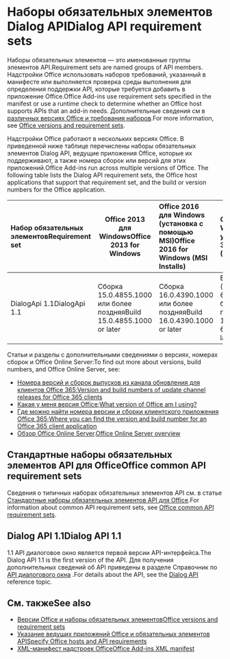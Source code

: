 # <a name="dialog-api-requirement-sets"></a><span data-ttu-id="d0391-101">Наборы обязательных элементов Dialog API</span><span class="sxs-lookup"><span data-stu-id="d0391-101">Dialog API requirement sets</span></span>

<span data-ttu-id="d0391-102">Наборы обязательных элементов — это именованные группы элементов API.</span><span class="sxs-lookup"><span data-stu-id="d0391-102">Requirement sets are named groups of API members.</span></span> <span data-ttu-id="d0391-103">Надстройки Office использовать наборов требований, указанный в манифесте или выполняется проверка среды выполнения для определения поддержки API, которые требуется добавить в приложение Office.</span><span class="sxs-lookup"><span data-stu-id="d0391-103">Office Add-ins use requirement sets specified in the manifest or use a runtime check to determine whether an Office host supports APIs that an add-in needs.</span></span> <span data-ttu-id="d0391-104">Дополнительные сведения см в [различных версиях Office и требования наборов](https://docs.microsoft.com/office/dev/add-ins/develop/office-versions-and-requirement-sets).</span><span class="sxs-lookup"><span data-stu-id="d0391-104">For more information, see [Office versions and requirement sets](https://docs.microsoft.com/office/dev/add-ins/develop/office-versions-and-requirement-sets).</span></span>

<span data-ttu-id="d0391-p102">Надстройки Office работают в нескольких версиях Office. В приведенной ниже таблице перечислены наборы обязательных элементов Dialog API, ведущие приложения Office, которые их поддерживают, а также номера сборок или версий для этих приложений.</span><span class="sxs-lookup"><span data-stu-id="d0391-p102">Office Add-ins run across multiple versions of Office. The following table lists the Dialog API requirement sets, the Office host applications that support that requirement set, and the build or version numbers for the Office application.</span></span>

|  <span data-ttu-id="d0391-107">Набор обязательных элементов</span><span class="sxs-lookup"><span data-stu-id="d0391-107">Requirement set</span></span>  | <span data-ttu-id="d0391-108">Office 2013 для Windows</span><span class="sxs-lookup"><span data-stu-id="d0391-108">Office 2013 for Windows</span></span> | <span data-ttu-id="d0391-109">Office 2016 для Windows (установка с помощью MSI)</span><span class="sxs-lookup"><span data-stu-id="d0391-109">Office 2016 for Windows (MSI Installs)</span></span>   | <span data-ttu-id="d0391-110">Office 365 для Windows (C2R установок)</span><span class="sxs-lookup"><span data-stu-id="d0391-110">Office 365 for Windows (C2R Installs)</span></span>   |  <span data-ttu-id="d0391-111">Office 365 для iPad</span><span class="sxs-lookup"><span data-stu-id="d0391-111">Office 365 for iPad</span></span>  |  <span data-ttu-id="d0391-112">Office 365 для Mac</span><span class="sxs-lookup"><span data-stu-id="d0391-112">Office 365 for Mac</span></span>  | <span data-ttu-id="d0391-113">Office Online</span><span class="sxs-lookup"><span data-stu-id="d0391-113">Office Online</span></span>  |  <span data-ttu-id="d0391-114">Office Online Server</span><span class="sxs-lookup"><span data-stu-id="d0391-114">Office Online Server</span></span>  |
|:-----|-----|:-----|:-----|:-----|:-----|:-----|:-----|
| <span data-ttu-id="d0391-115">DialogApi 1.1</span><span class="sxs-lookup"><span data-stu-id="d0391-115">DialogApi 1.1</span></span>  | <span data-ttu-id="d0391-116">Сборка 15.0.4855.1000 или более поздняя</span><span class="sxs-lookup"><span data-stu-id="d0391-116">Build 15.0.4855.1000 or later</span></span> | <span data-ttu-id="d0391-117">Сборка 16.0.4390.1000 или более поздняя</span><span class="sxs-lookup"><span data-stu-id="d0391-117">Build 16.0.4390.1000 or later</span></span> | <span data-ttu-id="d0391-118">Версия 1602 (сборка 6741.0000) или более поздняя</span><span class="sxs-lookup"><span data-stu-id="d0391-118">Version 1602 (Build 6741.0000) or later</span></span> | <span data-ttu-id="d0391-119">1.22 или более поздняя</span><span class="sxs-lookup"><span data-stu-id="d0391-119">1.22 or later</span></span> | <span data-ttu-id="d0391-120">15.20 или более поздняя</span><span class="sxs-lookup"><span data-stu-id="d0391-120">15.20 or later</span></span>| <span data-ttu-id="d0391-121">Январь 2017 г.</span><span class="sxs-lookup"><span data-stu-id="d0391-121">January 2017</span></span> | <span data-ttu-id="d0391-122">Версия 1608 (сборка 7601.6800) или более поздняя</span><span class="sxs-lookup"><span data-stu-id="d0391-122">Version 1608 (Build 7601.6800) or later</span></span>|

<span data-ttu-id="d0391-123">Статьи и разделы с дополнительными сведениями о версиях, номерах сборок и Office Online Server:</span><span class="sxs-lookup"><span data-stu-id="d0391-123">To find out more about versions, build numbers, and Office Online Server, see:</span></span>

- <span data-ttu-id="d0391-124">[Номера версий и сборок выпусков из канала обновления для клиентов Office 365](https://support.office.com/article/version-and-build-numbers-of-update-channel-releases-ae942449-1fca-4484-898b-a933ea23def7);</span><span class="sxs-lookup"><span data-stu-id="d0391-124">[Version and build numbers of update channel releases for Office 365 clients](https://support.office.com/article/version-and-build-numbers-of-update-channel-releases-ae942449-1fca-4484-898b-a933ea23def7)</span></span>
- <span data-ttu-id="d0391-125">[Какая у меня версия Office](https://support.office.com/article/What-version-of-Office-am-I-using-932788b8-a3ce-44bf-bb09-e334518b8b19);</span><span class="sxs-lookup"><span data-stu-id="d0391-125">[What version of Office am I using?](https://support.office.com/article/What-version-of-Office-am-I-using-932788b8-a3ce-44bf-bb09-e334518b8b19)</span></span>
- <span data-ttu-id="d0391-126">[Где можно найти номера версии и сборки клиентского приложения Office 365](https://support.office.com/article/version-and-build-numbers-of-update-channel-releases-ae942449-1fca-4484-898b-a933ea23def7);</span><span class="sxs-lookup"><span data-stu-id="d0391-126">[Where you can find the version and build number for an Office 365 client application](https://support.office.com/article/version-and-build-numbers-of-update-channel-releases-ae942449-1fca-4484-898b-a933ea23def7)</span></span>
- <span data-ttu-id="d0391-127">[Обзор Office Online Server](https://docs.microsoft.com/officeonlineserver/office-online-server-overview).</span><span class="sxs-lookup"><span data-stu-id="d0391-127">[Office Online Server overview](https://docs.microsoft.com/officeonlineserver/office-online-server-overview)</span></span>

## <a name="office-common-api-requirement-sets"></a><span data-ttu-id="d0391-128">Стандартные наборы обязательных элементов API для Office</span><span class="sxs-lookup"><span data-stu-id="d0391-128">Office common API requirement sets</span></span>

<span data-ttu-id="d0391-129">Сведения о типичных наборах обязательных элементов API см. в статье [Стандартные наборы обязательных элементов API для Office](office-add-in-requirement-sets.md).</span><span class="sxs-lookup"><span data-stu-id="d0391-129">For information about common API requirement sets, see [Office common API requirement sets](office-add-in-requirement-sets.md).</span></span>

## <a name="dialog-api-11"></a><span data-ttu-id="d0391-130">Dialog API 1.1</span><span class="sxs-lookup"><span data-stu-id="d0391-130">Dialog API 1.1</span></span> 

<span data-ttu-id="d0391-131">1.1 API диалоговое окно является первой версии API-интерфейса.</span><span class="sxs-lookup"><span data-stu-id="d0391-131">The Dialog API 1.1 is the first version of the API.</span></span> <span data-ttu-id="d0391-132">Для получения дополнительных сведений об API приведены в разделе Справочник по [API диалогового окна](/javascript/api/office/office.ui) .</span><span class="sxs-lookup"><span data-stu-id="d0391-132">For details about the API, see the [Dialog API ](/javascript/api/office/office.ui) reference topic.</span></span>

## <a name="see-also"></a><span data-ttu-id="d0391-133">См. также</span><span class="sxs-lookup"><span data-stu-id="d0391-133">See also</span></span>

- [<span data-ttu-id="d0391-134">Версии Office и наборы обязательных элементов</span><span class="sxs-lookup"><span data-stu-id="d0391-134">Office versions and requirement sets</span></span>](https://docs.microsoft.com/office/dev/add-ins/develop/office-versions-and-requirement-sets)
- [<span data-ttu-id="d0391-135">Указание ведущих приложений Office и обязательных элементов API</span><span class="sxs-lookup"><span data-stu-id="d0391-135">Specify Office hosts and API requirements</span></span>](https://docs.microsoft.com/office/dev/add-ins/develop/specify-office-hosts-and-api-requirements)
- [<span data-ttu-id="d0391-136">XML-манифест надстроек Office</span><span class="sxs-lookup"><span data-stu-id="d0391-136">Office Add-ins XML manifest</span></span>](https://docs.microsoft.com/office/dev/add-ins/develop/add-in-manifests)
